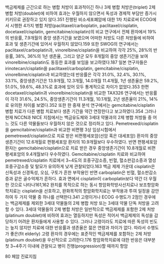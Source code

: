 백금제제를 근간으로 하는 병합 처방이 효과적이긴 하나 3제 병합 처방은(triplet) 2제 병합 처방(doublet)에 비하여 효과는 우월하지 않으면서 독성과 경제적 부담만 증가시키키므로 권장하고 있지 않다.351
진행된 비소세포폐암에 대한 1차 치료로써 ECOG에서 시행한 4가지 병합 처방(paclitaxel/carboplatin, paclitaxel/cisplatin, docetaxel/cisplatin, gemcitabine/cisplatin)의 비교 연구에서 전체 환자에서 19%의 반응률, 7.9개월의 중앙 생존기간을 보였으며 어떠한 처방도 다른 처방들에 비하여 효과 및 생존기간에 있어서 우월하지 않았다.159 또한 SWOG의 연구에서는 paclitaxel/carboplatin과, vinorelbine/cisplatin을 비교하여 각각 25%, 28%의 반응률, 38%, 36%의 1년 생존율, 그리고 양군 모두 8개월의 중앙 생존기간을 보여 vinorelbine/cisplatin도 동등한 효과를 보임을 보고하였다.187 일본 연구자들은 irinotecan/cisplatin을 paclitaxel/carboplatin, gemcitabine/cisplatin, vinorelbine/cisplatin과 비교하였는데 반응률은 각각 31.0%, 32.4%, 30.1%, 33.1%, 중앙생존기간은 13.9개월, 12.3개월, 14.0개월 11.4개월, 1년 생존율은 59.2%, 51.0%, 59.6%, 48.3%로 효과에 있어 모두 통계적으로 차이가 없었다.353
한편 docetaxel/cisplatin과 vinorelbine/cisplatin을 비교한 TAX326 연구에서는 반응률이 각각 31.6%, 24.5%, 중앙생존기간이 11.3개월, 10.1개월, 2년 생존율이 21%, 14%로 유의한 차이를 보였다.352 또한 한 중재 분석 연구에서는 gemcitabine/cisplatin 병합 치료가 다른 병합 치료보다 생존 기간을 약간 연장한다고 보고하였다.354 그러나 현재 NCCN과 NICE 지침에서는 백금유도체와 3세대 약물과의 2제 병합 처방들 중 어느 것도 다른 약물들보다 우월하지 않은 것으로 정리하고 있다.
Pemetrexed/cisplatin을 gemcitabine/cisplatin과 비교한 비편평 3상 임상시험에서 pemetrexed/cisplatin으로 치료 받은 비편평세포암(선암 혹은 대세포암) 환자의 중앙 생존기간이 12.6개월로 편평세포암 환자의 10.9개월보다 우수하였다. 반면 편평세포암 환자는 gemcitabine/cisplatin으로 치료 받은 경우 중앙생존기간이 10.8개월로 비편평세포암의 9.4개월보다 우수하였다. Gemcitabine/cisplatin 치료와 비교하여 pemetrexed/cisplatin 치료에서 3~4도의 호중구감소증, 빈혈, 혈소판감소증과 열성 호중구감소증 및 탈모가 유의하게 낮게 관찰되었다.163
백금 제제 가운데 cisplatin은 신독성과 신경독성, 오심, 구토가 흔한 부작용인 반면 carboplatin은 빈혈, 혈소판감소증과 같은 골수억제가 흔하다. 효과 면에서 cisplatin이 carboplatin보다 약간 더 우월한 것으로 나타나161,162 완치를 목적으로 하는 동시 항암화학방사선치료나 보조항암화학치료는 cisplatin을 선호하고, 완화목적의 항암화학치료는 부작용과 투여 일정을 감안하여 두 가지 약물 중 하나를 선택한다.341
고령이거나 ECOG 수행도가 2점인 경우에는 백금제제를 제외한 3세대 약물들의 2제 병합 처방 또는 3세대 약물 단독 처방을 고려할 수 있다. 3세대 약물들의 2제 병합 처방은 일반적으로 백금제제를 포함한 2제 처방(platinum doublet)에 비하여 효과는 열등하지만 독성은 적어서 백금제제의 독성을 감당하기 어려운 환자들에게 사용할 수 있다. 그러나 고령이라도 치료에 따른 독성의 빈도는 높지 않지만 치료에 대한 반응률과 생존율은 젊은 연령과 차이가 없다. 따라서 수행도가 좋은(fit elderly) 고령 환자의 경우에는 표준적인 백금제제를 포함하는 2제 처방(platinum doublet)을 우선적으로 고려한다.176
항암화학치료에 대한 반응은 대부분 첫 3~4주기 이내에 관찰되고 병이 진행(progression)할 때까지 항암

<PAGE>80 페암 진료지침